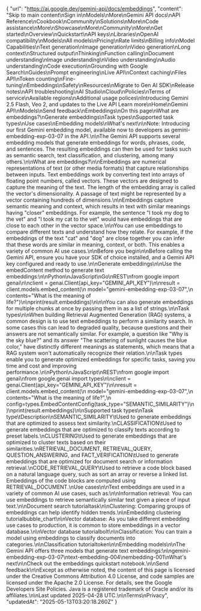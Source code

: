 {
  "url": "https://ai.google.dev/gemini-api/docs/embeddings",
  "content": "Skip to main content\nSign in\nModels\nMore\nGemini API docs\nAPI Reference\nCookbook\nCommunity\nSolutions\nMore\nCode assistance\nMore\nShowcase\nMore\nCommunity\nMore\nGet started\nOverview\nQuickstart\nAPI keys\nLibraries\nOpenAI compatibility\nModels\nAll models\nPricing\nRate limits\nBilling info\nModel Capabilities\nText generation\nImage generation\nVideo generation\nLong context\nStructured output\nThinking\nFunction calling\nDocument understanding\nImage understanding\nVideo understanding\nAudio understanding\nCode execution\nGrounding with Google Search\nGuides\nPrompt engineering\nLive API\nContext caching\nFiles API\nToken counting\nFine-tuning\nEmbeddings\nSafety\nResources\nMigrate to Gen AI SDK\nRelease notes\nAPI troubleshooting\nAI Studio\nCloud\nPolicies\nTerms of service\nAvailable regions\nAdditional usage polices\nIntroducing Gemini 2.5 Flash, Veo 2, and updates to the Live API Learn more\nHome\nGemini API\nModels\nSend feedback\nEmbeddings\nOn this page\nWhat are embeddings?\nGenerate embeddings\nTask types\nSupported task types\nUse cases\nEmbedding models\nWhat's next\n\nNote: Introducing our first Gemini embedding model, available now to developers as gemini-embedding-exp-03-07 in the API.\n\nThe Gemini API supports several embedding models that generate embeddings for words, phrases, code, and sentences. The resulting embeddings can then be used for tasks such as semantic search, text classification, and clustering, among many others.\n\nWhat are embeddings?\n\nEmbeddings are numerical representations of text (or other media formats) that capture relationships between inputs. Text embeddings work by converting text into arrays of floating point numbers, called vectors. These vectors are designed to capture the meaning of the text. The length of the embedding array is called the vector's dimensionality. A passage of text might be represented by a vector containing hundreds of dimensions.\n\nEmbeddings capture semantic meaning and context, which results in text with similar meanings having \"closer\" embeddings. For example, the sentence \"I took my dog to the vet\" and \"I took my cat to the vet\" would have embeddings that are close to each other in the vector space.\n\nYou can use embeddings to compare different texts and understand how they relate. For example, if the embeddings of the text \"cat\" and \"dog\" are close together you can infer that these words are similar in meaning, context, or both. This enables a variety of common AI use cases.\n\nBefore you begin\n\nBefore calling the Gemini API, ensure you have your SDK of choice installed, and a Gemini API key configured and ready to use.\n\nGenerate embeddings\n\nUse the embedContent method to generate text embeddings:\n\nPython\nJavaScript\nGo\nREST\nfrom google import genai\n\nclient = genai.Client(api_key=\"GEMINI_API_KEY\")\n\nresult = client.models.embed_content(\n        model=\"gemini-embedding-exp-03-07\",\n        contents=\"What is the meaning of life?\")\n\nprint(result.embeddings)\n\n\nYou can also generate embeddings for multiple chunks at once by passing them in as a list of strings.\n\nTask types\n\nWhen building Retrieval Augmented Generation (RAG) systems, a common design is to use text embeddings to perform a similarity search. In some cases this can lead to degraded quality, because questions and their answers are not semantically similar. For example, a question like \"Why is the sky blue?\" and its answer \"The scattering of sunlight causes the blue color,\" have distinctly different meanings as statements, which means that a RAG system won't automatically recognize their relation.\n\nTask types enable you to generate optimized embeddings for specific tasks, saving you time and cost and improving performance.\n\nPython\nJavaScript\nREST\nfrom google import genai\nfrom google.genai import types\n\nclient = genai.Client(api_key=\"GEMINI_API_KEY\")\n\nresult = client.models.embed_content(\n        model=\"gemini-embedding-exp-03-07\",\n        contents=\"What is the meaning of life?\",\n        config=types.EmbedContentConfig(task_type=\"SEMANTIC_SIMILARITY\")\n)\nprint(result.embeddings)\n\nSupported task types\nTask type\tDescription\nSEMANTIC_SIMILARITY\tUsed to generate embeddings that are optimized to assess text similarity.\nCLASSIFICATION\tUsed to generate embeddings that are optimized to classify texts according to preset labels.\nCLUSTERING\tUsed to generate embeddings that are optimized to cluster texts based on their similarities.\nRETRIEVAL_DOCUMENT, RETRIEVAL_QUERY, QUESTION_ANSWERING, and FACT_VERIFICATION\tUsed to generate embeddings that are optimized for document search or information retrieval.\nCODE_RETRIEVAL_QUERY\tUsed to retrieve a code block based on a natural language query, such as sort an array or reverse a linked list. Embeddings of the code blocks are computed using RETRIEVAL_DOCUMENT.\nUse cases\n\nText embeddings are used in a variety of common AI use cases, such as:\n\nInformation retrieval: You can use embeddings to retrieve semantically similar text given a piece of input text.\n\nDocument search tutorialtask\n\nClustering: Comparing groups of embeddings can help identify hidden trends.\n\nEmbedding clustering tutorialbubble_chart\n\nVector database: As you take different embedding use cases to production, it is common to store embeddings in a vector database.\n\nVector database tutorialbolt\n\nClassification: You can train a model using embeddings to classify documents into categories.\n\nClassification tutorialtoken\n\nEmbedding models\n\nThe Gemini API offers three models that generate text embeddings:\n\ngemini-embedding-exp-03-07\ntext-embedding-004\nembedding-001\nWhat's next\n\nCheck out the embeddings quickstart notebook.\n\nSend feedback\n\nExcept as otherwise noted, the content of this page is licensed under the Creative Commons Attribution 4.0 License, and code samples are licensed under the Apache 2.0 License. For details, see the Google Developers Site Policies. Java is a registered trademark of Oracle and/or its affiliates.\n\nLast updated 2025-04-28 UTC.\n\nTerms\nPrivacy",
  "updatedAt": "2025-05-13T03:20:18.260Z"
}